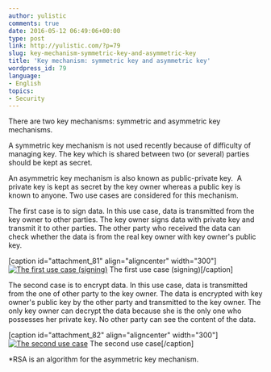 ```yaml
---
author: yulistic
comments: true
date: 2016-05-12 06:49:06+00:00
type: post
link: http://yulistic.com/?p=79
slug: key-mechanism-symmetric-key-and-asymmetric-key
title: 'Key mechanism: symmetric key and asymmetric key'
wordpress_id: 79
language:
- English
topics:
- Security
---
```


There are two key mechanisms: symmetric and asymmetric key mechanisms.

A symmetric key mechanism is not used recently because of difficulty of managing key. The key which is shared between two (or several) parties should be kept as secret.

An asymmetric key mechanism is also known as public-private key.  A private key is kept as secret by the key owner whereas a public key is known to anyone. Two use cases are considered for this mechanism.

The first case is to sign data. In this use case, data is transmitted from the key owner to other parties. The key owner signs data with private key and transmit it to other parties. The other party who received the data can check whether the data is from the real key owner with key owner's public key.





[caption id="attachment_81" align="aligncenter" width="300"][![The first use case (signing)](http://yulistic.com/wp-content/uploads/2014/01/Picture2-300x230.png)](http://yulistic.com/wp-content/uploads/2014/01/Picture2.png) The first use case (signing)[/caption]

The second case is to encrypt data. In this use case, data is transmitted from the one of other party to the key owner. The data is encrypted with key owner's public key by the other party and transmitted to the key owner. The only key owner can decrypt the data because she is the only one who possesses her private key. No other party can see the content of the data.

[caption id="attachment_82" align="aligncenter" width="300"][![The second use case](http://yulistic.com/wp-content/uploads/2014/01/Picture3-300x170.png)](http://yulistic.com/wp-content/uploads/2014/01/Picture3.png) The second use case[/caption]

*RSA is an algorithm for the asymmetric key mechanism.
